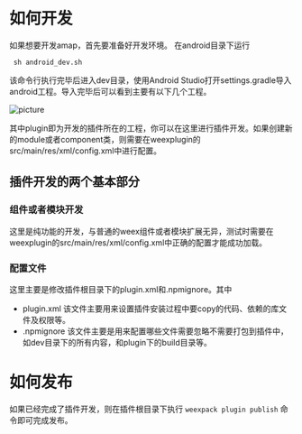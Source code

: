 # 如何开发
如果想要开发amap，首先要准备好开发环境。 在android目录下运行
```
 sh android_dev.sh
```
该命令行执行完毕后进入dev目录，使用Android Studio打开settings.gradle导入android工程。导入完毕后可以看到主要有以下几个工程。

![picture](https://img.alicdn.com/tps/TB1ZQkIPpXXXXcqXXXXXXXXXXXX-338-400.png)

其中plugin即为开发的插件所在的工程，你可以在这里进行插件开发。如果创建新的module或者component类，则需要在weexplugin的src/main/res/xml/config.xml中进行配置。

## 插件开发的两个基本部分

### 组件或者模块开发
这里是纯功能的开发，与普通的weex组件或者模块扩展无异，测试时需要在weexplugin的src/main/res/xml/config.xml中正确的配置才能成功加载。

### 配置文件
这里主要是修改插件根目录下的plugin.xml和.npmignore。其中
 * plugin.xml 该文件主要用来设置插件安装过程中要copy的代码、依赖的库文件及权限等。
 * .npmignore 该文件主要是用来配置哪些文件需要忽略不需要打包到插件中，如dev目录下的所有内容，和plugin下的build目录等。

# 如何发布
如果已经完成了插件开发，则在插件根目录下执行 `weexpack plugin publish` 命令即可完成发布。
